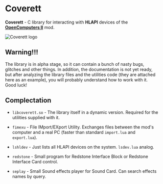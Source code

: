 # Coverett

**Coverett** - C library for interacting with **HLAPI** devices of the [**OpenComputers II**](https://github.com/fnuecke/oc2) mod.

![Coverett logo](https://raw.githubusercontent.com/Bs0Dd/Coverett/main/covlogo.bmp)

## Warning!!!

The library is in alpha stage, so it can contain a bunch of nasty bugs, glitches and other things.
In addition, the documentation is not yet ready, but after analyzing the library files and the utilities code (they are attached here as an example), you will probably understand how to work with it.
Good luck!

## Complectation

* `libcoverett.so` - The library itself in a dynamic version. Required for the utilities supplied with it.

* `fimexu` - File IMport/EXport Utility. Exchanges files between the mod's computer and a real PC (faster than standard `import.lua` and `export.lua`). 

* `lshldev` - Just lists all HLAPI devices on the system. `lsdev.lua` analog.

* `redstone` - Small program for Redstone Interface Block or Redstone Interface Card control.

* `seplay` - Small Sound effects player for Sound Card. Can search effects names by query.

